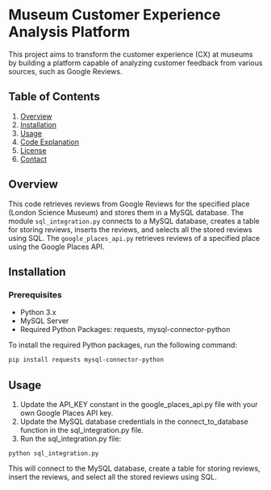 # Museum Customer Experience Analysis Platform

This project aims to transform the customer experience (CX) at museums by building a platform capable of analyzing customer feedback from various sources, such as Google Reviews.

## Table of Contents

1. [Overview](#overview)
2. [Installation](#installation)
3. [Usage](#usage)
4. [Code Explanation](#code-explanation)
5. [License](#license)
6. [Contact](#contact)

## Overview

This code retrieves reviews from Google Reviews for the specified place (London Science Museum) and stores them in a MySQL database. The module `sql_integration.py` connects to a MySQL database, creates a table for storing reviews, inserts the reviews, and selects all the stored reviews using SQL. The `google_places_api.py` retrieves reviews of a specified place using the Google Places API.

## Installation

### Prerequisites

- Python 3.x
- MySQL Server
- Required Python Packages: requests, mysql-connector-python

To install the required Python packages, run the following command:

```bash
pip install requests mysql-connector-python
```


## Usage
1. Update the API_KEY constant in the google_places_api.py file with your own Google Places API key.
2. Update the MySQL database credentials in the connect_to_database function in the sql_integration.py file.
3. Run the sql_integration.py file:
```
python sql_integration.py
```

This will connect to the MySQL database, create a table for storing reviews, insert the reviews, and select all the stored reviews using SQL.

